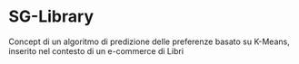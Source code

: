 # SG-Library
Concept di un algoritmo di predizione delle preferenze basato su K-Means, inserito nel contesto di un e-commerce di Libri
